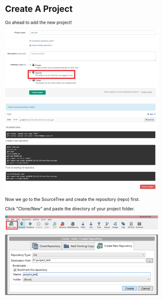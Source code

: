 # Create A Project

Go ahead to add the new project!

![](project0.PNG)

![](project1.PNG)

Now we go to the SourceTree and create the repository (repo) first.

Click "Clone/New" and paste the directory of your project folder.

![](project2.PNG)

![](project3.PNG)

